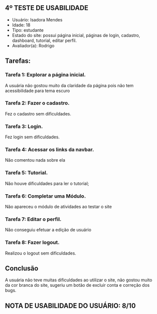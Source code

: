 ## 4º TESTE DE USABILIDADE

- Usuário: Isadora Mendes
- Idade: 18
- Tipo: estudante
- Estado do site: possui página inicial, páginas de login, cadastro, dashboard, tutorial, editar perfil.
- Avaliador(a): Rodrigo

## Tarefas:

### Tarefa 1: Explorar a página inicial.

A usuária não gostou muito da claridade da página pois não tem acessibilidade para tema escuro

### Tarefa 2: Fazer o cadastro.

Fez o cadastro sem dificuldades.

### Tarefa 3: Login.

Fez login sem dificuldades.

### Tarefa 4: Acessar os links da navbar.

Não comentou nada sobre ela

### Tarefa 5: Tutorial.

Não houve dificuldades para ler o tutorial;

### Tarefa 6: Completar uma Módulo.

Não apareceu o módulo de atividades ao testar o site

### Tarefa 7: Editar o perfil.

Não conseguiu efetuar a edição de usuário

### Tarefa 8: Fazer logout.

Realizou o logout sem dificuldades.

## Conclusão

A usuária não teve muitas dificuldades ao utilizar o site, não gostou muito da cor branca do site, sugeriu um botão de excluir conta e correção dos bugs.

## NOTA DE USABILIDADE DO USUÁRIO: 8/10

